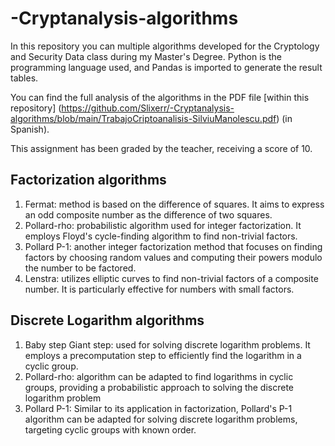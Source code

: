 # -Cryptanalysis-algorithms

In this repository you can multiple algorithms developed for the Cryptology and Security Data class during my Master's Degree. Python is the programming language used, and Pandas is imported to generate the result tables.

You can find the full analysis of the algorithms in the PDF file [within this repository] (https://github.com/Slixerr/-Cryptanalysis-algorithms/blob/main/TrabajoCriptoanalisis-SilviuManolescu.pdf) (in Spanish).

This assignment has been graded by the teacher, receiving a score of 10.

## Factorization algorithms

1. Fermat: method is based on the difference of squares. It aims to express an odd composite number as the difference of two squares.
2. Pollard-rho: probabilistic algorithm used for integer factorization. It employs Floyd's cycle-finding algorithm to find non-trivial factors.
3. Pollard P-1: another integer factorization method that focuses on finding factors by choosing random values and computing their powers modulo the number to be factored.
4. Lenstra: utilizes elliptic curves to find non-trivial factors of a composite number. It is particularly effective for numbers with small factors.

## Discrete Logarithm algorithms

1. Baby step Giant step: used for solving discrete logarithm problems. It employs a precomputation step to efficiently find the logarithm in a cyclic group.
2. Pollard-rho: algorithm can be adapted to find logarithms in cyclic groups, providing a probabilistic approach to solving the discrete logarithm problem
3. Pollard P-1: Similar to its application in factorization, Pollard's P-1 algorithm can be adapted for solving discrete logarithm problems, targeting cyclic groups with known order.
